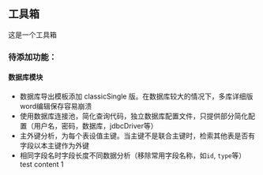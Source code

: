 ## 工具箱  
这是一个工具箱

### 待添加功能：
#### 数据库模块  
- 数据库导出模板添加 classicSingle 版。在数据库较大的情况下，多库详细版word编辑保存容易崩溃
- 使用数据库连接池，简化查询代码，独立数据库配置文件，只提供部分简化配置（用户名，密码，数据库，jdbcDriver等）
- 主外键分析，为每个表设值主键。当主键不是联合主键时，检索其他表是否有字段以本主键作为外键
- 相同字段名时字段长度不同数据分析（移除常用字段名称，如`id`, `type`等）
test content
1
